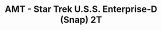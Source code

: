 ---
layout: product
title: "AMT - Star Trek U.S.S. Enterprise-D (Snap) 2T"
price: "TBA" 
desc: "N/A"
img_path: "/assets/img/AMT1126M.jpg"
brand: "N/A"
available: false
special_offer: false
new: false
soon: false
cat: "010000"
subcat: "013800"
subsubcat: "0N/A"
sifra: "AMT1126M"
popular: false
---